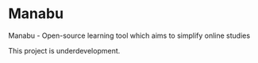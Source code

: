 # Manabu
Manabu - Open-source learning tool which aims to simplify online studies

This project is underdevelopment.
